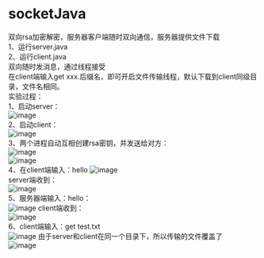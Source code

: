 # socketJava
双向rsa加密解密，服务器客户端随时双向通信，服务器提供文件下载  
1、运行server.java  
2、运行client.java  
双向随时发消息，通过线程接受   
在client端输入get xxx.后缀名，即可开启文件传输线程，默认下载到client同级目录，文件名相同。  
实验过程：  
1、启动server：  
![image](https://user-images.githubusercontent.com/50273609/133199772-d59cf0ae-f8b1-45fc-a5e2-c83ab9a7eaa5.png)   
2、启动client：  
![image](https://user-images.githubusercontent.com/50273609/133199821-87e45b94-0d6e-4916-a702-da59fd851948.png)  
3、两个进程自动互相创建rsa密钥，并发送给对方：  
![image](https://user-images.githubusercontent.com/50273609/133199886-b8e617f0-7854-47ee-84af-2d842d377d57.png)  
![image](https://user-images.githubusercontent.com/50273609/133199893-e3494a90-8bb9-482e-88c7-f3e598b47397.png)  
4、在client端输入：hello
![image](https://user-images.githubusercontent.com/50273609/133199990-0628d24f-0003-4150-8780-73a2553db80c.png)  
server端收到：  
![image](https://user-images.githubusercontent.com/50273609/133200019-68ab0270-73a7-4c56-a5af-0a014d856265.png)  
5、服务器端输入：hello：  
![image](https://user-images.githubusercontent.com/50273609/133200085-be2d2632-774c-4c88-bbf3-6aab0b9bf6c9.png)
client端收到：  
![image](https://user-images.githubusercontent.com/50273609/133200120-19f836c6-e813-4267-b2bc-4106a2d1a213.png)  
6、client端输入：get test.txt  
![image](https://user-images.githubusercontent.com/50273609/133200215-4eabf93b-54d3-4358-984d-7526526e074e.png)
由于server和client在同一个目录下，所以传输的文件覆盖了  
![image](https://user-images.githubusercontent.com/50273609/133201583-5c83f231-28ea-44db-84e9-eae3d326c2a9.png)

